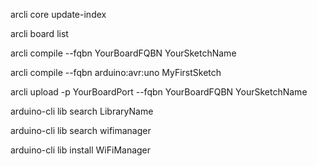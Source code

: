 arcli core update-index

arcli board list

arcli compile --fqbn YourBoardFQBN YourSketchName

arcli compile --fqbn arduino:avr:uno MyFirstSketch

arcli upload -p YourBoardPort --fqbn YourBoardFQBN YourSketchName


arduino-cli lib search LibraryName


arduino-cli lib search wifimanager


arduino-cli lib install WiFiManager
